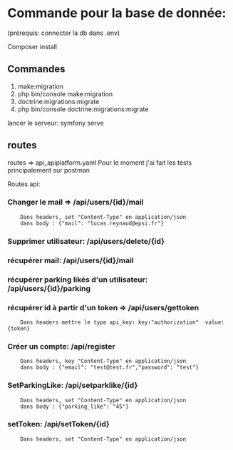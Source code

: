 # Commande pour la base de donnée:
(prérequis: connecter la db dans .env)

Composer install

## Commandes
1) make:migration
2) php bin/console make:migration
3) doctrine:migrations:migrate 
4) php bin/console doctrine:migrations:migrate

lancer le serveur: symfony serve

## routes
routes => api_apiplatform.yaml
Pour le moment j'ai fait les tests principalement sur postman

Routes api:
### Changer le mail => /api/users/{id}/mail
        Dans headers, set "Content-Type" en application/json
        dans body : {"mail": "lucas.reynaud@epsi.fr"}
 
### Supprimer utilisateur: /api/users/delete/{id}

### récupérer mail: /api/users/{id}/mail

### récupérer parking likés d'un utilisateur: /api/users/{id}/parking

### récupérer id à partir d'un token => /api/users/gettoken
        Dans headers mettre le type api_key: key:"authorization"  value:{token}

### Créer un compte: /api/register
        Dans headers, key "Content-Type" en application/json
        dans body : {"email": "test@test.fr","password": "test"}
        
### SetParkingLike: /api/setparklike/{id}
        Dans headers, set "Content-Type" en application/json
        dans body : {"parking_like": "45"}

### setToken: /api/setToken/{id}
        Dans headers, set "Content-Type" en application/json
